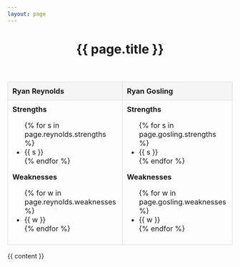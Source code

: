 ```yaml
---
layout: page
---
```


<div class="post">
  <header>
    <h1>{{ page.title }}</h1>
  </header>

  <table class="ryan-table">
    <thead>
      <tr>
        <th>Ryan Reynolds</th>
        <th>Ryan Gosling</th>
      </tr>
    </thead>
    <tbody>
      <tr>
        <td>
          <strong>Strengths</strong>
          <ul>
            {% for s in page.reynolds.strengths %}
              <li>{{ s }}</li>
            {% endfor %}
          </ul>
          <strong>Weaknesses</strong>
          <ul>
            {% for w in page.reynolds.weaknesses %}
              <li>{{ w }}</li>
            {% endfor %}
          </ul>
        </td>
        <td>
          <strong>Strengths</strong>
          <ul>
            {% for s in page.gosling.strengths %}
              <li>{{ s }}</li>
            {% endfor %}
          </ul>
          <strong>Weaknesses</strong>
          <ul>
            {% for w in page.gosling.weaknesses %}
              <li>{{ w }}</li>
            {% endfor %}
          </ul>
        </td>
      </tr>
    </tbody>
  </table>

  <div class="content">
    {{ content }}
  </div>
</div>

<style>
.ryan-table { border-collapse: collapse; width: 100%; margin: 1rem 0; }
.ryan-table th, .ryan-table td { border: 1px solid #ddd; padding: 10px; vertical-align: top; }
.ryan-table thead th { background: #f5f5f5; text-align: left; }
</style>
